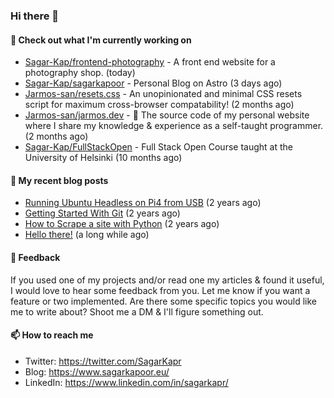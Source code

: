 ### Hi there 👋

#### 👷 Check out what I'm currently working on

- [Sagar-Kap/frontend-photography](https://github.com/Sagar-Kap/frontend-photography) - A front end website for a photography shop. (today)
- [Sagar-Kap/sagarkapoor](https://github.com/Sagar-Kap/sagarkapoor) - Personal Blog on Astro (3 days ago)
- [Jarmos-san/resets.css](https://github.com/Jarmos-san/resets.css) - An unopinionated and minimal CSS resets script for maximum cross-browser compatability! (2 months ago)
- [Jarmos-san/jarmos.dev](https://github.com/Jarmos-san/jarmos.dev) - 👨 The source code of my personal website where I share my knowledge &amp; experience as a self-taught programmer. (2 months ago)
- [Sagar-Kap/FullStackOpen](https://github.com/Sagar-Kap/FullStackOpen) - Full Stack Open Course taught at the University of Helsinki  (10 months ago)


#### 📜 My recent blog posts

- [Running Ubuntu Headless on Pi4 from USB](https://www.sagarkapoor.eu/raspberry-pi4-headless-ubuntu-from-usb/) (2 years ago)
- [Getting Started With Git](https://www.sagarkapoor.eu/getting-started-with-git/) (2 years ago)
- [How to Scrape a site with Python](https://www.sagarkapoor.eu/how-to-scrape-with-python/) (2 years ago)
- [Hello there!](https://www.sagarkapoor.eu/about/) (a long while ago)


#### 💬 Feedback

If you used one of my projects and/or read one my articles & found it useful, I would love to hear some feedback from you. Let me know if you want a feature or two implemented. Are there some specific topics you would like me to write about? Shoot me a DM & I'll figure something out.

#### 📫 How to reach me

- Twitter: https://twitter.com/SagarKapr
- Blog: https://www.sagarkapoor.eu/
- LinkedIn: https://www.linkedin.com/in/sagarkapr/